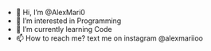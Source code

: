 - 👋 Hi, I’m @AlexMari0
- 👀 I’m interested in Programming
- 🌱 I’m currently learning Code
- 📫 How to reach me? text me on instagram @alexmariioo

<!---
AlexMari0/AlexMari0 is a ✨ special ✨ repository because its `README.md` (this file) appears on your GitHub profile.
You can click the Preview link to take a look at your changes.
--->
